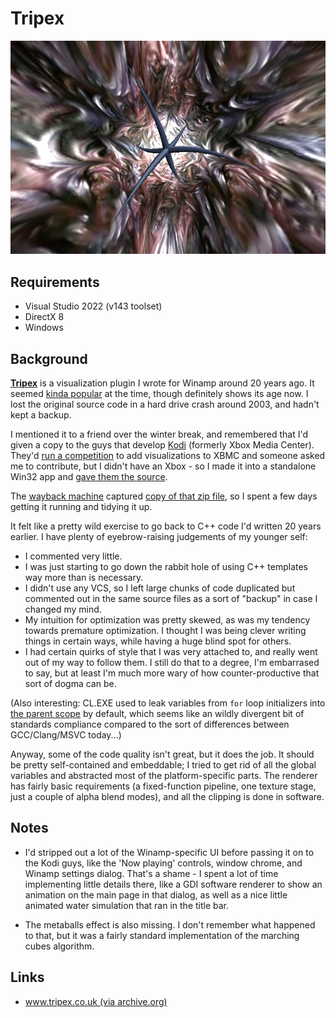 # Tripex

<p align="center">
  <img src="tripex.jpg" />
</p>

## Requirements

- Visual Studio 2022 (v143 toolset)
- DirectX 8
- Windows

## Background

**[Tripex](https://web.archive.org/web/20040130121720/http://www.tripex.co.uk/)**
is a visualization plugin I wrote for Winamp around 20 years ago. It seemed
[kinda popular](https://winampheritage.com/visualization/tripex3/92178) at the
time, though definitely shows its age now. I lost the original source code in a
hard drive crash around 2003, and hadn't kept a backup.

I mentioned it to a friend over the winter break, and remembered that I'd given
a copy to the guys that develop [Kodi](https://en.wikipedia.org/wiki/Kodi_(software))
(formerly Xbox Media Center). They'd [run a competition](https://kodi.tv/article/xbmc-visualization-competition/)
to add visualizations to XBMC and someone asked me to contribute, but I didn't have an
Xbox - so I made it into a standalone Win32 app and
[gave them the source](https://forum.kodi.tv/showthread.php?tid=10317).

The [wayback machine](https://www.archive.org) captured
[copy of that zip file](https://web.archive.org/web/20250000000000*/http://www.xboxmediacenter.com/temp/tripex_19-04-2004src.zip),
so I spent a few days getting it running and tidying it up.

It felt like a pretty wild exercise to go back to C++ code I'd written 20 years
earlier. I have plenty of eyebrow-raising judgements of my younger self:

* I commented very little.
* I was just starting to go down the rabbit hole of using C++ templates way more
than is necessary.
* I didn't use any VCS, so I left large chunks of code duplicated but commented
out in the same source files as a sort of "backup" in case I changed my mind.
* My intuition for optimization was pretty skewed, as was my tendency towards
premature optimization. I thought I was being clever writing things in certain
ways, while having a huge blind spot for others.
* I had certain quirks of style that I was very attached to, and really went out
of my way to follow them. I still do that to a degree, I'm embarrased to say,
but at least I'm much more wary of how counter-productive that sort of dogma can
be.

(Also interesting: CL.EXE used to leak variables from `for` loop initializers
into [the parent scope](https://learn.microsoft.com/en-us/cpp/build/reference/zc-forscope-force-conformance-in-for-loop-scope?view=msvc-170)
by default, which seems like an wildly divergent bit of standards compliance
compared to the sort of differences between GCC/Clang/MSVC today...) 

Anyway, some of the code quality isn't great, but it does the job. It should be
pretty self-contained and embeddable; I tried to get rid of all the global
variables and abstracted most of the platform-specific parts. The renderer
has fairly basic requirements (a fixed-function pipeline, one texture stage,
just a couple of alpha blend modes), and all the clipping is done in software.

## Notes

- I'd stripped out a lot of the Winamp-specific UI before passing it on to the
Kodi guys, like the 'Now playing' controls, window chrome, and Winamp settings
dialog. That's a shame - I spent a lot of time implementing little details
there, like a GDI software renderer to show an animation on the main page in
that dialog, as well as a nice little animated water simulation that ran in the
title bar. 

- The metaballs effect is also missing. I don't remember what happened to that, 
but it was a fairly standard implementation of the marching cubes algorithm.

## Links

* [www.tripex.co.uk (via archive.org)](https://web.archive.org/web/20040130121720/http://www.tripex.co.uk/)
